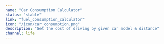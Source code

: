 ```yaml
---
name: "Car Consumption Calculator"
status: "stable"
link: "fuel_consumption_calculator"
icon: "/icon/car_consumption.png"
description: "Get the cost of driving by given car model & distance"
channel: life
---
```

